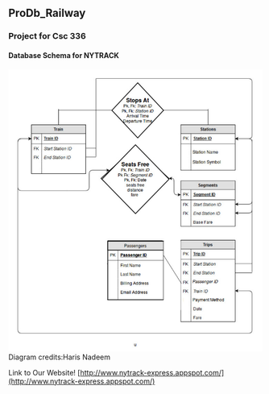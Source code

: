 ## ProDb_Railway
### Project for Csc 336

#### Database Schema for NYTRACK
![DataBase Schema for NYTRACK](https://github.com/steveipkis/Db_Railway/blob/master/Databases%20Revised%20Diagram.jpg)
Diagram credits:Haris Nadeem

Link to Our Website! [http://www.nytrack-express.appspot.com/](http://www.nytrack-express.appspot.com/)
